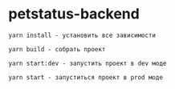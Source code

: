 # petstatus-backend
```yarn install - установить все зависимости```

```yarn build - собрать проект```

```yarn start:dev - запустить проект в dev моде```

```yarn start - запуститься проект в prod моде```
